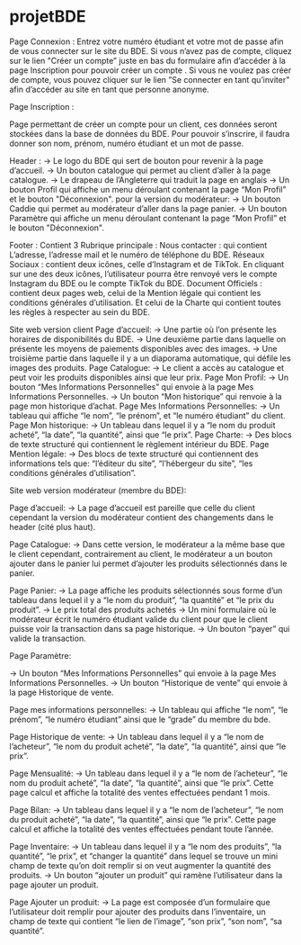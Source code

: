 # projetBDE

Page Connexion : Entrez votre numéro étudiant et votre mot de passe afin de vous connecter sur le site du BDE. 
Si vous n’avez pas de compte, cliquez sur le lien "Créer un compte” juste en bas du formulaire afin d’accéder à la page Inscription pour pouvoir créer un compte .
Si vous ne voulez pas créer de compte, vous pouvez cliquer sur le lien ”Se connecter en tant qu’inviter” afin d’accéder au site en tant que personne anonyme.




Page Inscription :

Page permettant de créer un compte pour un client, ces données seront stockées dans la base de données du BDE.
Pour pouvoir s’inscrire, il faudra donner son nom, prénom, numéro étudiant et un mot de passe.

Header :
→ Le logo du BDE qui sert de bouton pour revenir à la page d’accueil.
→ Un bouton catalogue qui permet au client d’aller à la page catalogue.
→ Le drapeau de l’Angleterre qui traduit la page en anglais
→ Un bouton Profil qui affiche un menu déroulant  contenant la page “Mon Profil” et le bouton "Déconnexion".
 pour la version du modérateur:
→ Un bouton Caddie qui permet au modérateur d’aller dans la page panier.
→ Un bouton Paramètre qui affiche un menu déroulant  contenant la page “Mon Profil” et le bouton "Déconnexion".

Footer : Contient 3 Rubrique principale : 
Nous contacter : qui contient L’adresse, l’adresse mail et  le numéro de téléphone du BDE.
Réseaux Sociaux :  contient deux icônes, celle d’Instagram et  de TikTok. En cliquant sur une des deux icônes, l’utilisateur pourra être renvoyé vers le compte Instagram du BDE ou le compte TikTok du BDE.
Document Officiels : contient deux pages web, celui de la Mention légale qui contient les conditions  générales d’utilisation. Et celui de la Charte qui contient toutes les règles à respecter au sein du BDE.


    
Site web version client
Page d’accueil: 
→ Une partie où l’on présente les horaires de disponibilités du BDE.
→ Une deuxième partie dans laquelle on présente les moyens de paiements disponibles avec des images.
→ Une troisième partie dans laquelle il y a un diaporama automatique, qui défile les images des produits.
Page Catalogue: 
→ Le client a accès au catalogue et peut voir les produits disponibles ainsi que leur prix.
Page Mon Profil: 
→ Un bouton “Mes Informations Personnelles” qui envoie à la page Mes Informations Personnelles.
→ Un bouton “Mon historique” qui renvoie à la page mon historique d’achat.
 Page Mes Informations Personnelles: 
→ Un tableau qui affiche “le nom”, “le prénom”, et “le numéro étudiant” du client.
Page Mon historique: 
→ Un tableau dans lequel il y a “le nom du produit acheté”, “la date”, “la quantité”, ainsi que “le prix”.
Page Charte:
→ Des blocs de texte structuré qui contiennent le règlement intérieur du BDE.
Page Mention légale:
→ Des blocs de texte structuré qui contiennent des informations tels que: “l’éditeur du site”, “l’hébergeur du site”, “les conditions générales d’utilisation”.






Site web version modérateur (membre du BDE):

Page d’accueil:
→ La page d’accueil est pareille que celle du client cependant la version du modérateur contient des changements dans le header (cité plus haut).

Page Catalogue:
→ Dans cette version, le modérateur a la même base que le client cependant, contrairement au client, le modérateur a un bouton ajouter dans le panier lui permet d’ajouter les produits sélectionnés dans le panier.

Page Panier:
→ La page affiche les produits sélectionnés sous forme d’un tableau dans lequel il y a “le nom du produit”, “la quantité” et “le prix du produit”.
→ Le prix total des produits achetés 
→ Un mini formulaire où le modérateur écrit le numéro étudiant valide du client pour que le client puisse voir la transaction dans sa page historique.
→ Un bouton “payer” qui valide la transaction.

Page Paramètre:

→ Un bouton “Mes Informations Personnelles” qui envoie à la page Mes Informations Personnelles.
→ Un bouton “Historique de vente” qui envoie à la page Historique de vente.

Page mes informations personnelles:
→ Un tableau qui affiche “le nom”, “le prénom”, “le numéro étudiant” ainsi que le “grade” du membre du bde.

Page Historique de vente:
→ Un tableau dans lequel il y a “le nom de l’acheteur”, “le nom du produit acheté”, “la date”, “la quantité”, ainsi que “le prix”.

Page Mensualité:
→ Un tableau dans lequel il y a “le nom de l’acheteur”, “le nom du produit acheté”, “la date”, “la quantité”, ainsi que “le prix”. Cette page calcul et affiche la totalité des ventes effectuées pendant 1 mois.

Page Bilan: 
→ Un tableau dans lequel il y a “le nom de l’acheteur”, “le nom du produit acheté”, “la date”, “la quantité”, ainsi que “le prix”. Cette page calcul et affiche la totalité des ventes effectuées pendant toute l’année.

Page Inventaire:
→ Un tableau dans lequel il y a “le nom des produits”, “la quantité”, “le prix”,  et “changer la quantité” dans lequel se trouve un mini champ de texte qu’on doit remplir si on veut augmenter la quantité des produits.
→ Un bouton “ajouter un produit” qui ramène l’utilisateur dans la page ajouter un produit.

Page Ajouter un produit:
→ La page est composée d’un formulaire que l’utilisateur doit remplir pour ajouter des produits dans l’inventaire, un champ de texte qui contient “le lien de l’image”, “son prix”, “son nom”, “sa quantité”.
